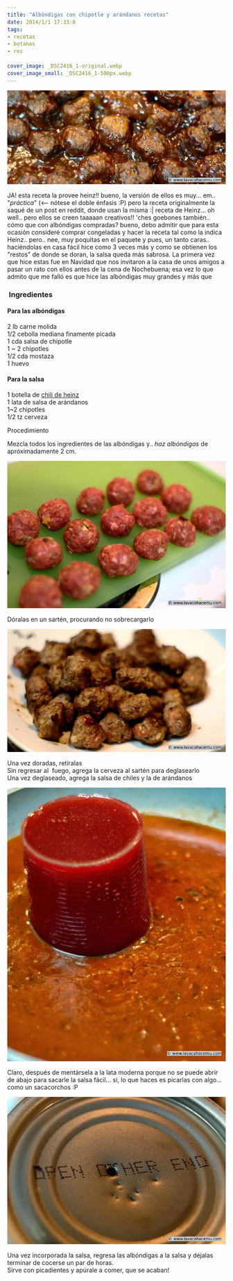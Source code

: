 ```yaml
---
title: "Albóndigas con chipotle y arándanos recetas"
date: 2014/1/1 17:33:0
tags: 
- recetas
- botanas
- res

cover_image: _DSC2416_1-original.webp
cover_image_small: _DSC2416_1-500px.webp
---
```

[![](_DSC2416_1-800px.webp)](_DSC2416_1-800px.webp)

  

JA! esta receta la provee heinz!! bueno, la versión de ellos es muy... em.. "_práctica_" (<-- nótese el doble énfasis :P) pero la receta originalmente la saqué de un post en reddit, donde usan la misma :| receta de Heinz... oh well.. pero ellos se creen taaaaan creativos!! 'ches goebones también.. cómo que con albóndigas compradas? bueno, debo admitir que para esta ocasión consideré comprar congeladas y hacer la receta tal como la indica Heinz.. pero.. nee, muy poquitas en el paquete y pues, un tanto caras.. haciéndolas en casa fácil hice como 3 veces más y como se obtienen los "restos" de donde se doran, la salsa queda más sabrosa. La primera vez que hice estas fue en Navidad que nos invitaron a la casa de unos amigos a pasar un rato con ellos antes de la cena de Nochebuena; esa vez lo que admito que me falló es que hice las albóndigas muy grandes y más que 

###  Ingredientes

#### Para las albóndigas

2 lb carne molida  
1/2 cebolla mediana finamente picada  
1 cda salsa de chipotle  
1 ~ 2 chipotles  
1/2 cda mostaza  
1 huevo  

#### Para la salsa

1 botella de [chili de heinz](dcs-809b_1z-original.webp)  
1 lata de salsa de arándanos  
1~2 chipotles  
1/2 tz cerveza  
  
Procedimiento  
  
Mezcla todos los ingredientes de las albóndigas y.. _haz albóndigas_ de apróximadamente 2 cm.  
  

[![](_DSC2410_1-800px.webp)](_DSC2410_1-800px.webp)

Dóralas en un sartén, procurando no sobrecargarlo  

[![](_DSC2412_1-800px.webp)](_DSC2412_1-800px.webp)

Una vez doradas, retíralas  
Sin regresar al  fuego, agrega la cerveza al sartén para deglasearlo  
Una vez deglaseado, agrega la salsa de chiles y la de arándanos  

[![](_DSC2413_1-800px.webp)](_DSC2413_1-800px.webp)

Claro, después de mentársela a la lata moderna porque no se puede abrir de abajo para sacarle la salsa fácil... si, lo que haces es picarlas con algo... como un sacacorchos :P  

[![](_DSC2414_1-800px.webp)](_DSC2414_1-800px.webp)

Una vez incorporada la salsa, regresa las albóndigas a la salsa y déjalas terminar de cocerse un par de horas.  
Sirve con picadientes y apúrale a comer, que se acaban!
